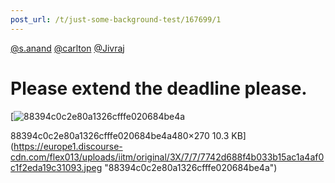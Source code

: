 ```yaml
---
post_url: /t/just-some-background-test/167699/1
---
```

[@s.anand](/u/s.anand) [@carlton](/u/carlton) [@Jivraj](/u/jivraj)

Please extend the deadline please.
==================================

[![88394c0c2e80a1326cfffe020684be4a](https://europe1.discourse-cdn.com/flex013/uploads/iitm/original/3X/7/7/7742d688f4b033b15ac1a4af0c1f2eda19c31093.jpeg)

88394c0c2e80a1326cfffe020684be4a480×270 10.3 KB](https://europe1.discourse-cdn.com/flex013/uploads/iitm/original/3X/7/7/7742d688f4b033b15ac1a4af0c1f2eda19c31093.jpeg "88394c0c2e80a1326cfffe020684be4a")